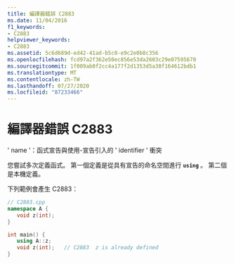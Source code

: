 ```yaml
---
title: 編譯器錯誤 C2883
ms.date: 11/04/2016
f1_keywords:
- C2883
helpviewer_keywords:
- C2883
ms.assetid: 5c6d689d-ed42-41ad-b5c0-e9c2e0b8c356
ms.openlocfilehash: fcd97a2f362e50ec856e53da2603c29e07595670
ms.sourcegitcommit: 1f009ab0f2cc4a177f2d1353d5a38f164612bdb1
ms.translationtype: MT
ms.contentlocale: zh-TW
ms.lasthandoff: 07/27/2020
ms.locfileid: "87233466"
---
```

# <a name="compiler-error-c2883"></a>編譯器錯誤 C2883

' name '：函式宣告與使用-宣告引入的 ' identifier ' 衝突

您嘗試多次定義函式。 第一個定義是從具有宣告的命名空間進行 **`using`** 。 第二個是本機定義。

下列範例會產生 C2883：

```cpp
// C2883.cpp
namespace A {
   void z(int);
}

int main() {
   using A::z;
   void z(int);   // C2883  z is already defined
}
```
